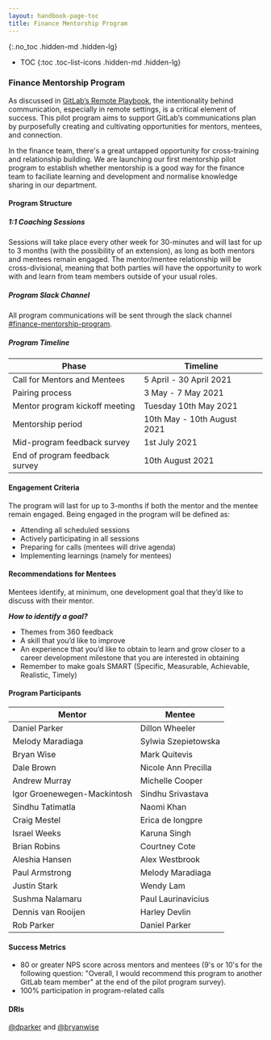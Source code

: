```yaml
---
layout: handbook-page-toc
title: Finance Mentorship Program
---
```


{:.no_toc .hidden-md .hidden-lg}

- TOC
{:toc .toc-list-icons .hidden-md .hidden-lg}

### Finance Mentorship Program
As discussed in [GitLab’s Remote Playbook](https://about.gitlab.com/company/culture/all-remote/), the intentionality behind communication, especially in remote settings, is a critical element of success. This pilot program aims to support GitLab’s communications plan by purposefully creating and cultivating opportunities for mentors, mentees, and connection.

In the finance team, there's a great untapped opportunity for cross-training and relationship building. We are launching our first mentorship pilot program to establish whether mentorship is a good way for the finance team to faciliate learning and development and normalise knowledge sharing in our department.

#### Program Structure

##### 1:1 Coaching Sessions
Sessions will take place every other week for 30-minutes and will last for up to 3 months (with the possibility of an extension), as long as both mentors and mentees remain engaged. The mentor/mentee relationship will be cross-divisional, meaning that both parties will have the opportunity to work with and learn from team members outside of your usual roles.

##### Program Slack Channel
All program communications will be sent through the slack channel [#finance-mentorship-program](https://gitlab.slack.com/archives/C01SELK5M18).

##### Program Timeline

| Phase                             | Timeline                      |
| -------                           | -------                       |
| Call for Mentors and Mentees      | 5 April - 30 April 2021       |
| Pairing process                   | 3 May - 7 May 2021      |
| Mentor program kickoff meeting    | Tuesday 10th May 2021        |
| Mentorship period                 | 10th May - 10th August 2021     |
| Mid-program feedback survey       | 1st July 2021                |
| End of program feedback survey    | 10th August 2021             |

#### Engagement Criteria
The program will last for up to 3-months if both the mentor and the mentee remain engaged. Being engaged in the program will be defined as:

* Attending all scheduled sessions
* Actively participating in all sessions
* Preparing for calls (mentees will drive agenda)
* Implementing learnings (namely for mentees)

#### Recommendations for Mentees

Mentees identify, at minimum, one development goal that they’d like to discuss with their mentor. 

***How to identify a goal?***

- Themes from 360 feedback
- A skill that you’d like to improve 
- An experience that you’d like to obtain to learn and grow closer to a career development milestone that you are interested in obtaining
- Remember to make goals SMART (Specific, Measurable, Achievable, Realistic, Timely)


#### Program Participants

| Mentor | Mentee |
| ------- | ------- |
| Daniel Parker | Dillon Wheeler |
| Melody Maradiaga | Sylwia Szepietowska |
| Bryan Wise | Mark Quitevis |
| Dale Brown | Nicole Ann Precilla |
| Andrew Murray	| Michelle Cooper |
| Igor Groenewegen-Mackintosh | Sindhu Srivastava |
| Sindhu Tatimatla | Naomi Khan |
| Craig Mestel | Erica de longpre |
| Israel Weeks | Karuna Singh |
| Brian Robins | Courtney Cote |
| Aleshia Hansen | Alex Westbrook |
| Paul Armstrong | Melody Maradiaga |
| Justin Stark | Wendy Lam |
| Sushma Nalamaru | Paul Laurinavicius |
| Dennis van Rooijen | Harley Devlin |
| Rob Parker | Daniel Parker |

#### Success Metrics
* 80 or greater NPS score across mentors and mentees (9's or 10's for the following question: "Overall, I would recommend this program to another GitLab team member" at the end of the pilot program survey).
* 100% participation in program-related calls

#### DRIs
[@dparker](http://gitlab.com/dparker) and [@bryanwise](https://gitlab.com/bryanwise)
